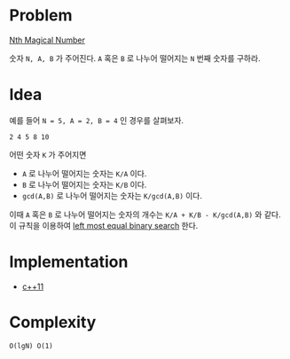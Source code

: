 # Problem

[Nth Magical Number](https://leetcode.com/problems/nth-magical-number/)

숫자 `N, A, B` 가 주어진다. `A` 혹은 `B` 로 나누어 떨어지는 `N` 번째
숫자를 구하라.

# Idea

예를 들어 `N = 5, A = 2, B = 4` 인 경우를 살펴보자.

```
2 4 5 8 10
```

어떤 숫자 `K` 가 주어지면 

* `A` 로 나누어 떨어지는 숫자는 `K/A` 이다.
* `B` 로 나누어 떨어지는 숫자는 `K/B` 이다.
* `gcd(A,B)` 로 나누어 떨어지는 숫자는 `K/gcd(A,B)` 이다.

이때 `A` 혹은 `B` 로 나누어 떨어지는 숫자의 개수는 `K/A + K/B -
K/gcd(A,B)` 와 같다. 이 규칙을 이용하여 [left most equal binary
search](/fundamentals/search/binarysearch/README.md) 한다.


# Implementation

* [c++11](a.cpp)

# Complexity

```
O(lgN) O(1)
```
